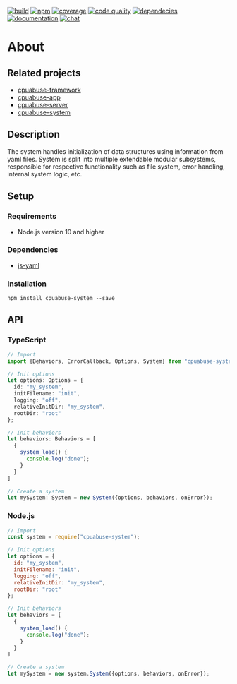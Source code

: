 [![build](https://img.shields.io/travis/com/cpuabuse/node-system.svg?style=for-the-badge)](https://travis-ci.com/cpuabuse/node-system)
[![npm](https://img.shields.io/npm/v/cpuabuse-system.svg?style=for-the-badge)](https://www.npmjs.com/package/cpuabuse-system)
[![coverage](https://img.shields.io/codecov/c/github/cpuabuse/node-system.svg?style=for-the-badge)](https://codecov.io/gh/cpuabuse/node-system)
[![code quality](https://img.shields.io/codefactor/grade/github/cpuabuse/node-system.svg?style=for-the-badge)](https://www.codefactor.io/repository/github/cpuabuse/node-system)
[![dependecies](https://img.shields.io/librariesio/release/npm/cpuabuse-system.svg?style=for-the-badge)](https://libraries.io/npm/cpuabuse-system)
[![documentation](https://img.shields.io/badge/documentation-gh--pages-success.svg?style=for-the-badge)](https://cpuabuse.github.io/node-system/)
[![chat](https://img.shields.io/badge/chat-slack-success.svg?style=for-the-badge)](https://join.slack.com/t/cpuabuse/shared_invite/enQtNjYzMjQ4NjY1MTUzLTZjMTY1M2NiYmZkNzBjMzI0YTQ4OGVjZDA1ODJkNjFiNDU1NDQwYjViMjBjODA1Y2Y4ZjNiYmUzODA2YWI3NDM)

# About

## Related projects

- [cpuabuse-framework](https://github.com/cpuabuse/node-framework)
- [cpuabuse-app](https://github.com/cpuabuse/node-app)
- [cpuabuse-server](https://github.com/cpuabuse/node-server)
- [cpuabuse-system](https://github.com/cpuabuse/node-system)

## Description

The system handles initialization of data structures using information from yaml files. System is split into multiple extendable modular subsystems, responsible for respective functionality such as file system, error handling, internal system logic, etc.

## Setup

### Requirements

- Node.js version 10 and higher

### Dependencies

- [js-yaml](https://github.com/nodeca/js-yaml)

### Installation

```
npm install cpuabuse-system --save
```

## API

### TypeScript

```typescript
// Import
import {Behaviors, ErrorCallback, Options, System} from "cpuabuse-system";

// Init options
let options: Options = {
  id: "my_system",
  initFilename: "init",
  logging: "off",
  relativeInitDir: "my_system",
  rootDir: "root"
};

// Init behaviors
let behaviors: Behaviors = [
  {
    system_load() {
      console.log("done");
    }
  }
]

// Create a system
let mySystem: System = new System({options, behaviors, onError});
```

### Node.js

```javascript
// Import
const system = require("cpuabuse-system");

// Init options
let options = {
  id: "my_system",
  initFilename: "init",
  logging: "off",
  relativeInitDir: "my_system",
  rootDir: "root"
};

// Init behaviors
let behaviors = [
  {
    system_load() {
      console.log("done");
    }
  }
]

// Create a system
let mySystem = new system.System({options, behaviors, onError});
```